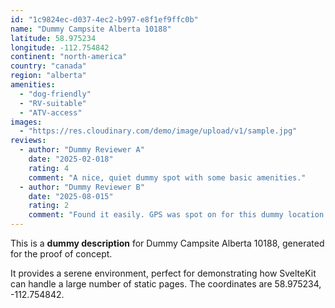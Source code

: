 ```yaml
---
id: "1c9824ec-d037-4ec2-b997-e8f1ef9ffc0b"
name: "Dummy Campsite Alberta 10188"
latitude: 58.975234
longitude: -112.754842
continent: "north-america"
country: "canada"
region: "alberta"
amenities:
  - "dog-friendly"
  - "RV-suitable"
  - "ATV-access"
images:
  - "https://res.cloudinary.com/demo/image/upload/v1/sample.jpg"
reviews:
  - author: "Dummy Reviewer A"
    date: "2025-02-018"
    rating: 4
    comment: "A nice, quiet dummy spot with some basic amenities."
  - author: "Dummy Reviewer B"
    date: "2025-08-015"
    rating: 2
    comment: "Found it easily. GPS was spot on for this dummy location."
---
```


This is a **dummy description** for Dummy Campsite Alberta 10188, generated for the proof of concept.

It provides a serene environment, perfect for demonstrating how SvelteKit can handle a large number of static pages. The coordinates are 58.975234, -112.754842.
